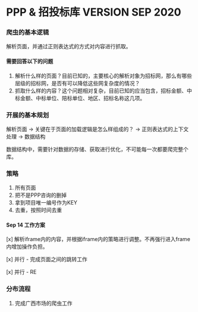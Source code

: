 # PPP & 招投标库  VERSION SEP 2020

### 爬虫的基本逻辑

解析页面，并通过正则表达式的方式对内容进行抓取。

#### 需要回答以下的问题

1. 解析什么样的页面？目前已知的，主要核心的解析对象为招标网，那么有哪些层级的招标网，是否有可以降低这些网复杂度的情况？
2. 抓取什么样的内容？这个问题相对复杂，目前已知的应当包含，招标金额、中标金额、中标单位、陪标单位、地区、招标名称这几项。

### 开展的基本规划

解析页面 -> 关键在于页面的加载逻辑是怎么样组成的？ -> 正则表达式的上下文处理 -> 数据结构

数据结构中，需要针对数据的存储、获取进行优化，不可能每一次都要爬完整个库。

### 策略

1. 所有页面
2. 把不是PPP咨询的删掉
2. 拿到项目唯一编号作为KEY
3. 去重，按照时间去重

#### Sep 14 工作方案

[x] 解析iframe内的内容，并根据iframe内的策略进行调整。不再强行进入frame内增加操作负担。

[x] 并行 - 完成页面之间的跳转工作

[x] 并行 - RE

### 分布流程

1. 完成广西市场的爬虫工作

